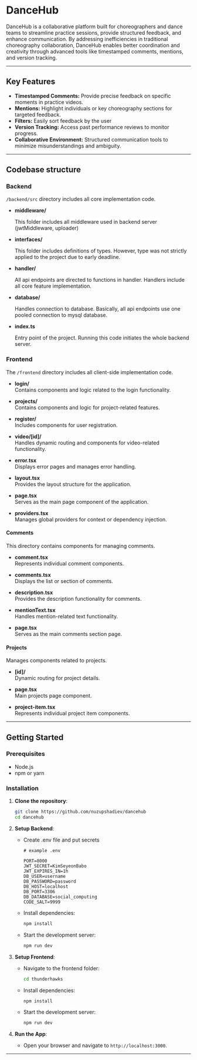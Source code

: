 # DanceHub

DanceHub is a collaborative platform built for choreographers and dance teams to streamline practice sessions, provide structured feedback, and enhance communication. By addressing inefficiencies in traditional choreography collaboration, DanceHub enables better coordination and creativity through advanced tools like timestamped comments, mentions, and version tracking.

---

## Key Features

- **Timestamped Comments:** Provide precise feedback on specific moments in practice videos.
- **Mentions:** Highlight individuals or key choreography sections for targeted feedback.
- **Filters:** Easily sort feedback by the user
- **Version Tracking:** Access past performance reviews to monitor progress.
- **Collaborative Environment:** Structured communication tools to minimize misunderstandings and ambiguity.

---

## Codebase structure

### Backend

`/backend/src` directory includes all core implementation code.

- **middleware/**

  This folder includes all middleware used in backend server (jwtMiddleware, uploader)

- **interfaces/**

  This folder includes definitions of types. However, type was not strictly applied to the project due to early deadline.

- **handler/**

  All api endpoints are directed to functions in handler. Handlers include all core feature implementation.

- **database/**

  Handles connection to database. Basically, all api endpoints use one pooled connection to mysql database.

- **index.ts**

  Entry point of the project. Running this code initiates the whole backend server.

### Frontend
The `/frontend` directory includes all client-side implementation code.

- **login/**  
  Contains components and logic related to the login functionality.

- **projects/**  
  Contains components and logic for project-related features.

- **register/**  
  Includes components for user registration.

- **video/[id]/**  
  Handles dynamic routing and components for video-related functionality.

- **error.tsx**  
  Displays error pages and manages error handling.

- **layout.tsx**  
  Provides the layout structure for the application.

- **page.tsx**  
  Serves as the main page component of the application.

- **providers.tsx**  
  Manages global providers for context or dependency injection.

#### Comments
This directory contains components for managing comments.

- **comment.tsx**  
  Represents individual comment components.

- **comments.tsx**  
  Displays the list or section of comments.

- **description.tsx**  
  Provides the description functionality for comments.

- **mentionText.tsx**  
  Handles mention-related text functionality.

- **page.tsx**  
  Serves as the main comments section page.

#### Projects
Manages components related to projects.

- **[id]/**  
  Dynamic routing for project details.

- **page.tsx**  
  Main projects page component.

- **project-item.tsx**  
  Represents individual project item components.


---

## Getting Started

### Prerequisites

- Node.js
- npm or yarn

### Installation

1. **Clone the repository**:

   ```bash
   git clone https://github.com/nuzupshadiev/dancehub
   cd dancehub
   ```

2. **Setup Backend**:

   - Create .env file and put secrets

     ```
     # example .env

     PORT=8000
     JWT_SECRET=KimSeyeonBabo
     JWT_EXPIRES_IN=1h
     DB_USER=username
     DB_PASSWORD=password
     DB_HOST=localhost
     DB_PORT=3306
     DB_DATABASE=social_computing
     CODE_SALT=9999
     ```

   - Install dependencies:

     ```bash
     npm install
     ```

   - Start the development server:
     ```bash
     npm run dev
     ```

3. **Setup Frontend**:

   - Navigate to the frontend folder:
     ```bash
     cd thunderhawks
     ```
   - Install dependencies:
     ```bash
     npm install
     ```
   - Start the development server:
     ```bash
     npm run dev
     ```

4. **Run the App**:
   - Open your browser and navigate to `http://localhost:3000`.

---
